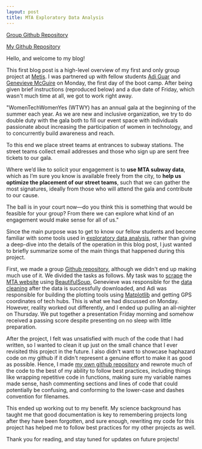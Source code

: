 ```yaml
---
layout: post
title: MTA Exploratory Data Analysis
---
```


[Group Github Repository](https://github.com/metis-sf-spring-2019-project-1/MTA_Data_Analysis)

[My Github Repository](https://github.com/harrisonized/mta)



Hello, and welcome to my blog!

This first blog post is a high-level overview of my first and only group project at [Metis](https://www.thisismetis.com/). I was partnered up with fellow students [Adi Guar](https://www.linkedin.com/in/gaur1/) and [Genevieve McGuire](https://www.linkedin.com/in/genevieve-mcguire/) on Monday, the first day of the boot camp. After being given brief instructions (reproduced below) and a due date of Friday, which wasn't much time at all, we got to work right away.



"WomenTechWomenYes (WTWY) has an annual gala at the beginning of the summer each year. As we are new and inclusive organization, we try to do double duty with the gala both to fill our event space with individuals passionate about increasing the participation of women in technology, and to concurrently build awareness and reach.

To this end we place street teams at entrances to subway stations. The street teams collect email addresses and those who sign up are sent free tickets to our gala.

Where we’d like to solicit your engagement is to **use MTA subway data**, which as I’m sure you know is available freely from the city, to **help us optimize the placement of our street teams**, such that we can gather the most signatures, ideally from those who will attend the gala and contribute to our cause.

The ball is in your court now—do you think this is something that would be feasible for your group? From there we can explore what kind of an engagement would make sense for all of us."



Since the main purpose was to get to know our fellow students and become familiar with some tools used in [exploratory data analysis](https://en.wikipedia.org/wiki/Exploratory_data_analysis), rather than giving a deep-dive into the details of the operation in this blog post, I just wanted to briefly summarize some of the main things that happened during this project.

First, we made a group [Github repository](https://github.com/metis-sf-spring-2019-project-1/MTA_Data_Analysis), although we didn't end up making much use of it. We divided the tasks as follows. My task was to [scrape](https://en.wikipedia.org/wiki/Web_scraping) the [MTA website](http://web.mta.info/developers/turnstile.html) using [BeautifulSoup](https://www.crummy.com/software/BeautifulSoup/bs4/doc/), Genevieve was responsible for the [data cleaning](https://en.wikipedia.org/wiki/Data_cleansing) after the data is successfully downloaded, and Adi was responsible for building the plotting tools using [Matplotlib](https://matplotlib.org/) and getting GPS coordinates of tech hubs. This is what we had discussed on Monday. However, reality worked out differently, and I ended up pulling an all-nighter on Thursday. We put together a presentation Friday morning and somehow received a passing score despite presenting on no sleep with little preparation.

After the project, I felt was unsatisfied with much of the code that I had written, so I wanted to clean it up just on the small chance that I ever revisited this project in the future. I also didn't want to showcase haphazard code on my github if it didn't represent a genuine effort to make it as good as possible. Hence, I made [my own github repository](https://github.com/harrisonized/mta) and rewrote much of the code to the best of my ability to follow best practices, including things like wrapping repetitive code in functions, making sure my variable names made sense, hash commenting sections and lines of code that could potentially be confusing, and conforming to the lower-case and dashes convention for filenames.

This ended up working out to my benefit. My science background has taught me that good documentation is key to remembering projects long after they have been forgotten, and sure enough, rewriting my code for this project has helped me to follow best practices for my other projects as well.

Thank you for reading, and stay tuned for updates on future projects!